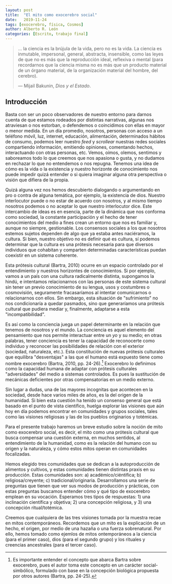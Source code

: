 ```yaml
---
layout: post
title:  "El mito como exocerebro social"
date:   2019-11-24
tags: [exocerebro, física, Cosmos]
author: Alberto R. León
categories: [Escrito, trabajo final]
---
```


> ... la ciencia es la brújula de la vida, pero no es la vida. La ciencia es inmutable, impersonal, general, abstracta, insensible, como las leyes de que no es más que la reproducción ideal, reflexiva o mental (para recordarnos que la ciencia misma no es más que un producto material de un órgano material, de la organización material del hombre, del cerebro).
>
>&mdash; Mijail Bakunin, *Dios y el Estado*.

## Introducción

Basta con ser un poco observadores de nuestro entorno para darnos cuenta de que estamos rodeados por distintas narrativas, algunas nos atraviesan o nos estorban, o defendemos o coincidimos con ellas en mayor o menor medida. En un día promedio, nosotros, personas con acceso a un teléfono móvil, luz, internet, educación, alimentación, determinados hábitos de consumo, podemos leer nuestro *feed* y *scrollear* nuestras redes sociales compartiendo información, emitiendo opiniones, comentando hechos, interactuando con otras personas, etc. Vemos, oímos, olemos, sentimos y saboreamos todo lo que creemos que nos apasiona o gusta, y no dudamos en rechazar lo que no entendemos o nos repugna. Tenemos una idea de cómo es la vida o la existencia y nuestro horizonte de conocimiento nos puede impedir quizá entender o si quiera imaginar alguna otra perspectiva o visión que difiera de la propia.

Quizá alguna vez nos hemos descubierto dialogando o argumentando en pro o contra de alguna temática, por ejemplo, la existencia de dios. Nuestro interlocutor puede o no estar de acuerdo con nosotros, y al mismo tiempo nosotros podemos o no aceptar lo que nuestro interlocutor dice. Este intercambio de ideas es en esencia, parte de la dinámica que nos conforma como sociedad, la constante participación y el hecho de tener conocimientos del medio a fines crean un entorno que nos es familiar y, aunque no siempre, gestionable. Los consensos sociales a los que nosotros estemos sujetos dependen de algo que ya estaba antes naciéramos, la cultura. Si bien, nuestro objetivo no es definir qué es cultura, sí podemos determinar que la cultura es una prótesis necesaria para que diversos individuos que cohabitan y comparten determinadas características puedan coexistir en un sistema coherente.

Esta prótesis cultural (Bartra, 2010) ocurre en un espacio controlado por el entendimiento y nuestros horizontes de conocimientos. Si por ejemplo, vamos a un país con una cultura radicalmente distinta, supongamos la hindú, e intentamos relacionarnos con las personas de este sistema cultural sin tener un previo conocimiento de su lengua, usos y costumbres o cosmovisión, seguramente fracasaríamos al intentar comunicarnos o relacionarnos con ellos. Sin embargo, esta situación de "sufrimiento" no nos condicionaría a quedar pasmados, sino que generaríamos una prótesis cultural que pudiera mediar y, finalmente, adaptarse a esta "incompatibilidad".

Es así como la conciencia juega un papel determinante en la relación que tenemos de nosotros y el mundo. La conciencia es aquel elemento del pensamiento que nos permite interactuar entre un *yo* y su medio; en otras palabras, tener conciencia es tener la capacidad de reconocerte como individuo y reconocer las posibilidades de relación con el exterior (sociedad, naturaleza, etc.). Esta constitución de nuevas prótesis culturales que equilibra "desventajas" a las que el humano está expuesto tiene como nombre exocerebro (Bartra, 2010, pp. 24-26).[^1] Exocerebro lo definimos como la capacidad humana de adaptar con prótesis culturales "adversidades" del medio a sistemas controlados. Es pues la sustitución de mecánicas deficientes por otras compensatorias en un medio externo.

Sin lugar a dudas, una de las mayores incognitas que acontecen en la sociedad, desde hace varios miles de años, es la del origen de la humanidad. Si bien esta cuestión ha tenido un consenso general que está basado en el punto de vista científico, huelga explorar las visiones que aún hoy en día podemos encontrar en comunidades y grupos sociales, tales como las visiones religiosas y las de los pueblos originarios y totémicas.

Para el presente trabajo haremos un breve estudio sobre la noción de mito como exocerebro social, es decir, el mito como una prótesis cultural que busca compensar una cuestión externa, en muchos sentidos, al entendimiento de la humanidad, como es la relación del humano con su origen y la naturaleza, y cómo estos mitos operan en comunidades focalizadas.

Hemos elegido tres comunidades que se dedican a la autoproducción de alimentos y cultivos, y estas comunidades tienen distintas praxis en su producción. Estas comunidades son: a) académico/ciéntifica; b) religiosa/creyente; c) tradicional/originaria. Desarrollamos una serie de preguntas que tienen que ver sus modos de producción y prácticas, con estas preguntas buscamos entender cómo y qué tipo de exocerebro emplean en su vocación. Esperamos tres tipos de respuestas: 1) una inclinación científica y objetiva; 2) una concepción religiosa, y 3) una concepción ritual/totémica.

Creemos que cualquiera de las tres visiones tomada por la muestra recae en mitos contemporáneos. Recordemos que un mito es la explicación de un hecho, el origen, por medio de una hazaña o una fuerza sobrenatural. Por ello, hemos tomado como ejemlos de mitos ontemporáneos a la ciencia (para el primer caso), dios (para el segundo grupo) y los rituales y creencias ancestrales (para el tercer caso). 



[^1]: Es importante entender el concepto que abarca Bartra sobre exocerebro, pues el autor toma este concepto en un carácter social-simbólico, formulado con base en la concepción biológica propuesta por otros autores (Bartra, pp. 24-25).

